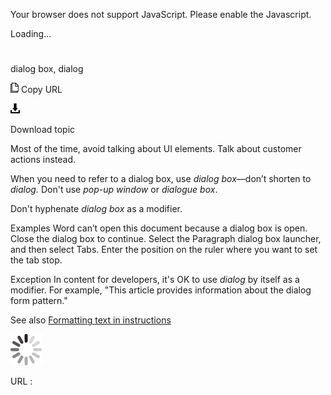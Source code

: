 ﻿Your browser does not support JavaScript. Please enable the Javascript.

Loading...

# 

dialog box, dialog

![Copy URL](media/dialog-box-dialog/Copy.png)
Copy URL

![Download](media/dialog-box-dialog/Download.png)

Download topic

Most of the time, avoid talking about UI elements. Talk about customer actions instead.

When you need to refer to a dialog box, use *dialog box*—don’t shorten to *dialog.* Don't use *pop-up window* or *dialogue box*.

Don't hyphenate *dialog box* as a modifier.

Examples
Word can’t open this document because a dialog box is open. Close the dialog box to continue.
Select the Paragraph dialog box launcher, and then select Tabs. Enter the position on the ruler where you want to set the tab stop.

Exception In content for developers, it's OK to use *dialog* by itself as a modifier. For example, "This article provides information about the dialog form pattern."

See also [Formatting text in instructions](https://worldready.cloudapp.net/Styleguide/Read?id=2700&topicid=29014)

![In progress](media/dialog-box-dialog/activity-large.gif)

URL :
